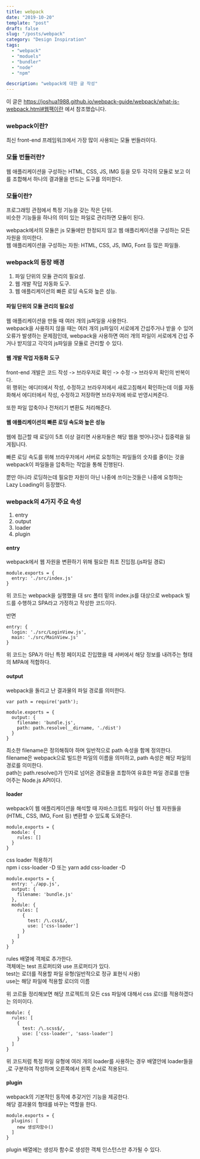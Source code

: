 ```yaml
---
title: webpack
date: "2019-10-20"
template: "post"
draft: false
slug: "/posts/webpack"
category: "Design Inspiration"
tags:
  - "webpack"
  - "moduels"
  - "bundler"
  - "node"
  - "npm"

description: "webpack에 대한 글 작성"
---
```


이 글은 https://joshua1988.github.io/webpack-guide/webpack/what-is-webpack.html#웹팩이란 에서 참조했습니다.

### webpack이란?

최신 front-end 프레임워크에서 가장 많이 사용되는 모듈 번들러이다.

### 모듈 번들러란?

웹 애플리케이션을 구성하는 HTML, CSS, JS, IMG 등을 모두 각각의 모듈로 보고 이를 조합해서 하나의 결과물을 만드는 도구를 의미한다.

### 모듈이란?

프로그래밍 관점에서 특정 기능을 갖는 작은 단위.  
비슷한 기능들을 하나의 의미 있는 파일로 관리하면 모듈이 된다.

webpack에서의 모듈은 js 모듈에만 한정되지 않고 웹 애플리케이션을 구성하는 모든 자원을 의미한다.  
웹 애플리케이션을 구성하는 자원: HTML, CSS, JS, IMG, Font 등 많은 파일들.

### webpack의 등장 배경

1. 파일 단위의 모듈 관리의 필요성.
2. 웹 개발 작덥 자동화 도구.
3. 웹 애플리케이션의 빠른 로딩 속도와 높은 성능.

#### 파일 단위의 모듈 관리의 필요성

웹 애플리케이션을 만들 때 여러 개의 js파일을 사용한다.  
webpack을 사용하지 않을 때는 여러 개의 js파일이 서로에게 간섭주거나 받을 수 있어 오류가 발생하는 문제점인데, webpack을 사용하면 여러 개의 파일이 서로에게 간섭 주거나 받지않고 각각의 js파일을 모듈로 관리할 수 있다.

#### 웹 개발 작업 자동화 도구

front-end 개발은 코드 작성 -> 브라우저로 확인 -> 수정 -> 브라우저 확인의 반복이다.  
위 행위는 에디터에서 작성, 수정하고 브라우저에서 새로고침해서 확인하는데 이를 자동화해서 에디터에서 작성, 수정하고 저장하면 브라우저에 바로 반영시켜준다.

또한 파일 압축이나 전처리기 변환도 처리해준다.

#### 웹 애플리케이션의 빠른 로딩 속도와 높은 성능

웹에 접근할 때 로딩이 5초 이상 걸리면 사용자들은 해당 웹을 벗어나것나 집중력을 잃게됩니다.

빠른 로딩 속도를 위해 브라우저에서 서버로 요청하는 파일들의 숫자를 줄이는 것을 webpack이 파일들을 압축하는 작업을 통해 진행된다.

뿐만 아니라 로딩하는데 필요한 자원이 아닌 나중에 쓰이는것들은 나중에 요청하는 Lazy Loading이 등장했다.

### webpack의 4가지 주요 속성

1. entry
2. output
3. loader
4. plugin

#### entry

webpack에서 웹 자원을 변환하기 위해 필요한 최초 진입점.(js파일 경로)

```
module.exports = {
  entry: './src/index.js'
}
```

위 코드는 webpack을 실행했을 대 src 폴터 밑의 index.js를 대상으로 webpack 빌드를 수행하고 SPA라고 가정하고 작성한 코드이다.

반면

```
entry: {
  login: './src/LoginView.js',
  main: './src/MainView.js'
}
```

위 코드는 SPA가 아닌 특정 페이지로 진입했을 때 서버에서 해당 정보를 내려주는 형태의 MPA에 적합하다.

#### output

webpack을 돌리고 난 결과물의 파일 경로를 의미한다.

```
var path = require('path');

module.exports = {
  output: {
    filename: 'bundle.js',
    path: path.resolve(__dirname, './dist')
  }
}
```

최소한 filename은 정의해줘야 하며 일반적으로 path 속성을 함께 정의한다.  
filename은 webpack으로 빌드한 파일의 이름을 의미하고, path 속성은 해당 파일의 경로를 의미한다.  
path는 path.resolve()가 인자로 넘어온 경로들을 조합하여 유효한 파일 경로를 만들어주는 Node.js API이다.

#### loader

webpack이 웹 애플리케이션을 해석할 때 자바스크립트 파일이 아닌 웹 자원들을(HTML, CSS, IMG, Font 등) 변환할 수 있도록 도와준다.

```
module.exports = {
  module: {
    rules: []
  }
}
```

css loader 적용하기  
npm i css-loader -D 또는 yarn add css-loader -D

```
module.exports = {
  entry: './app.js',
  output: {
    filename: 'bundle.js'
  },
  module: {
    rules: [
      {
        test: /\.css$/,
        use: ['css-loader']
      }
    ]
  }
}
```

rules 배열에 객체로 추가한다.  
객체에는 test 프로퍼티와 use 프로퍼티가 있다.  
test는 로더를 적용할 파일 유형(일반적으로 정규 표현식 사용)  
use는 해당 파일에 적용할 로더의 이름

위 코르들 정리해보면 해당 프로젝트의 모든 css 파일에 대해서 css 로더를 적용하겠다는 의미이다.

```
module: {
  rules: [
    {
      test: /\.scss$/,
      use: ['css-loader', 'sass-loader']
    }
  ]
}
```

위 코드처럼 특정 파일 유형에 여러 개의 loader를 사용하는 경우 배열안에 loader들을 ,로 구분하여 작성하며 오른쪽에서 왼쪽 순서로 적용된다.

#### plugin

webpack의 기본적인 동작에 추갖거인 기능을 제공한다.  
해당 결과물의 형태를 바꾸는 역할을 한다.

```
module.exports = {
  plugins: [
    new 생성자함수()
  ]
}
```

plugin 배열에는 생성자 함수로 생성한 객체 인스턴스만 추가될 수 있다.
